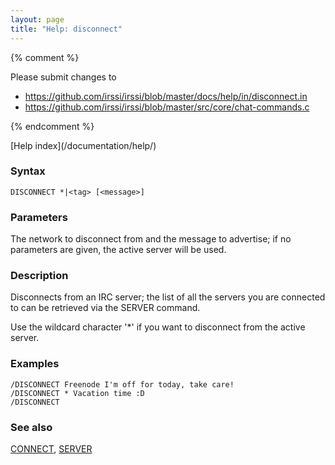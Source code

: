 ```yaml
---
layout: page
title: "Help: disconnect"
---
```


{% comment %}

Please submit changes to
- https://github.com/irssi/irssi/blob/master/docs/help/in/disconnect.in
- https://github.com/irssi/irssi/blob/master/src/core/chat-commands.c


{% endcomment %}
<nav markdown="1">
[Help index](/documentation/help/)
</nav>

### Syntax ###

<div class="highlight irssisyntax"><pre style="\-\-cmdlen:10ch"><code><span class="synB">DISCONNECT</span> <span class="synB">*</span>|<span class="synB05">&lt;tag></span> <span class="syn10">[<span class="syn09">&lt;message></span>]</span></code></pre></div>



### Parameters ###

The network to disconnect from and the message to advertise; if no
parameters are given, the active server will be used.

### Description ###

Disconnects from an IRC server; the list of all the servers you are
connected to can be retrieved via the SERVER command.

Use the wildcard character '*' if you want to disconnect from the active
server.

### Examples ###

    /DISCONNECT Freenode I'm off for today, take care!
    /DISCONNECT * Vacation time :D
    /DISCONNECT

### See also ###
[CONNECT](/documentation/help/connect/), [SERVER](/documentation/help/server/)

